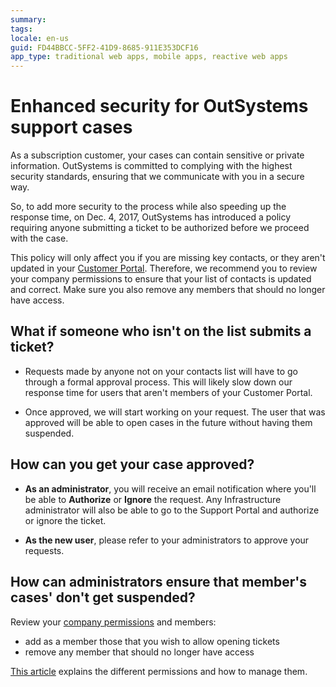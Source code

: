 ```yaml
---
summary:
tags:
locale: en-us
guid: FD44BBCC-5FF2-41D9-8685-911E353DCF16
app_type: traditional web apps, mobile apps, reactive web apps
---
```


# Enhanced security for OutSystems support cases

As a subscription customer, your cases can contain sensitive or private information. OutSystems is committed to complying with the highest security standards, ensuring that we communicate with you in a secure way.

So, to add more security to the process while also speeding up the response time, on Dec. 4, 2017, OutSystems has introduced a policy requiring anyone submitting a ticket to be authorized before we proceed with the case.

This policy will only affect you if you are missing key contacts, or they aren't updated in your [Customer Portal](https://www.outsystems.com/cs-home/). Therefore, we recommend you to review your company permissions to ensure that your list of contacts is updated and correct. Make sure you also remove any members that should no longer have access.

## What if someone who isn't on the list submits a ticket?

* Requests made by anyone not on your contacts list will have to go through a formal approval process. This will likely slow down our response time for users that aren't members of your Customer Portal.

* Once approved, we will start working on your request. The user that was approved will be able to open cases in the future without having them suspended.

## How can you get your case approved?

* **As an administrator**, you will receive an email notification where you'll be able to **Authorize** or **Ignore** the request. Any Infrastructure administrator will also be able to go to the Support Portal and authorize or ignore the ticket.

* **As the new user**, please refer to your administrators to approve your requests.

## How can administrators ensure that member's cases' don't get suspended? 

Review your [company permissions](https://www.outsystems.com/cs-home/) and members:

* add as a member those that you wish to allow opening tickets
* remove any member that should no longer have access

[This article](https://success.outsystems.com/Support/Enterprise_Customers/OutSystems_Support/Managing_your_company_permissions_on_OutSystems_Customer_Portal) explains the different permissions and how to manage them.
